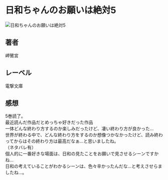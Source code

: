 # 日和ちゃんのお願いは絶対5

![日和ちゃんのお願いは絶対5](https://i.imgur.com/rpEtn8U.png)

## 著者

岬鷺宮

## レーベル

電撃文庫

## 感想

5巻読了。  
最近読んだ作品だとめっちゃ好きだった作品  
一体どんな終わり方するのか楽しみだったけど、凄い終わり方が良かった…  
世界が終わる中で、どんな終わり方をするのか想像つかなかったけど、読み終わってからはその終わり方は最高だなぁ…と思いましたね。  
（ネタバレ有）  
個人的に一番好きな場面は、日和の見たことをお願いで見させるシーンですかね…  
日和の考えていることがわかるシーンは、色々辛かったんだな…と考えさせらましたね…。  
